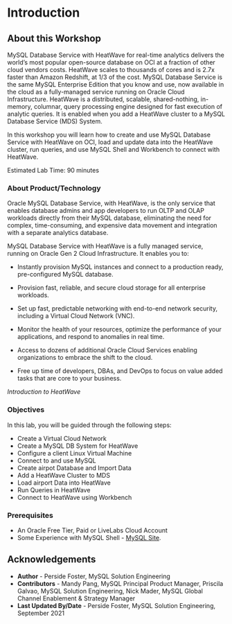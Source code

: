 # Introduction

## About this Workshop

MySQL Database Service with HeatWave for real-time analytics delivers the world’s most popular open-source database on OCI at a fraction of other cloud vendors costs. HeatWave scales to thousands of cores and is 2.7x faster than Amazon Redshift, at 1/3 of the cost. MySQL Database Service is the same MySQL Enterprise Edition that you know and use, now available in the cloud as a fully-managed service running on Oracle Cloud Infrastructure. HeatWave is a distributed, scalable, shared-nothing, in-memory, columnar, query processing engine designed for fast execution of analytic queries. It is enabled when you add a HeatWave cluster to a MySQL Database Service (MDS) System. 

In this workshop you will learn how to create and use MySQL Database Service with HeatWave on OCI, load and update data into the HeatWave cluster, run queries, and use MySQL Shell and Workbench to connect with HeatWave.

Estimated Lab Time: 90 minutes

### About Product/Technology
Oracle MySQL Database Service, with HeatWave, is the only service that enables database admins and app developers to run OLTP and OLAP workloads directly from their MySQL database, eliminating the need for complex, time-consuming, and expensive data movement and integration with a separate analytics database. 

MySQL Database Service with HeatWave is a fully managed service,
running on Oracle Gen 2 Cloud Infrastructure. It enables
you to:

* Instantly provision MySQL instances and connect to a
production ready, pre-configured MySQL database.

* Provision fast, reliable, and secure cloud storage for all
enterprise workloads.

* Set up fast, predictable networking with end-to-end
network security, including a Virtual Cloud Network
(VNC).

* Monitor the health of your resources, optimize the
performance of your applications, and respond to
anomalies in real time.

* Access to dozens of additional Oracle Cloud Services
enabling organizations to embrace the shift to the cloud.

* Free up time of developers, DBAs, and DevOps to focus
on value added tasks that are core to your business.

*Introduction to HeatWave*

  [](youtube:6nsgwclsnaM)


### Objectives

In this lab, you will be guided through the following steps:
* Create a Virtual Cloud Network 
* Create a MySQL DB System for HeatWave 
* Configure a client Linux Virtual Machine 
* Connect to and use MySQL 
* Create airpot Database and Import Data
* Add a HeatWave Cluster to MDS
* Load airport Data into HeatWave
* Run Queries in HeatWave
* Connect to HeatWave using Workbench

### Prerequisites

* An Oracle Free Tier, Paid or LiveLabs Cloud Account
* Some Experience with MySQL Shell - [MySQL Site](https://dev.mysql.com/doc/mysql-shell/8.0/en/).


## Acknowledgements
* **Author** - Perside Foster, MySQL Solution Engineering 
* **Contributors** - Mandy Pang, MySQL Principal Product Manager,  Priscila Galvao, MySQL Solution Engineering, Nick Mader, MySQL Global Channel Enablement & Strategy Manager
* **Last Updated By/Date** - Perside Foster, MySQL Solution Engineering, September 2021